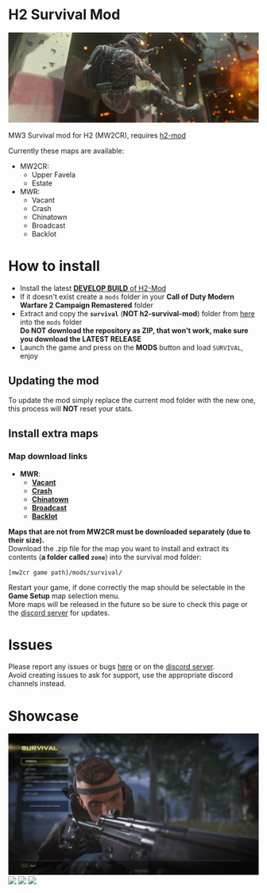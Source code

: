 # H2 Survival Mod
<p align="center">
  <img src="assets/github/banner.png?raw=true" />
</p>

MW3 Survival mod for H2 (MW2CR), requires [h2-mod](https://github.com/alicealys/h2-mod#download)

Currently these maps are available:

* MW2CR:
  * Upper Favela
  * Estate
* MWR:
  * Vacant
  * Crash
  * Chinatown
  * Broadcast
  * Backlot

# How to install
* Install the latest [**DEVELOP BUILD** of H2-Mod](https://github.com/alicealys/h2-mod#installation)
* If it doesn't exist create a `mods` folder in your **Call of Duty Modern Warfare 2 Campaign Remastered** folder
* Extract and copy the **`survival`** (**NOT h2-survival-mod**) folder from [here](https://github.com/alicealys/h2-survival-mod/releases) into the `mods` folder  
  __**Do NOT download the repository as ZIP, that won't work, make sure you download the LATEST RELEASE**__
* Launch the game and press on the **MODS** button and load `SURVIVAL`, enjoy

## Updating the mod
To update the mod simply replace the current mod folder with the new one, this process will **NOT** reset your stats.

## Install extra maps
### Map download links
 * **MWR**:
   * **[Vacant](https://cdn.alicent.cat/h2-mod/mp_vacant.zip)**
   * **[Crash](https://cdn.alicent.cat/h2-mod/mp_crash.zip)**
   * **[Chinatown](https://cdn.alicent.cat/h2-mod/mp_carentan.zip)**
   * **[Broadcast](https://cdn.alicent.cat/h2-mod/mp_broadcast.zip)**
   * **[Backlot](https://cdn.alicent.cat/h2-mod/mp_backlot.zip)**

**Maps that are not from MW2CR must be downloaded separately (due to their size).**  
Download the .zip file for the map you want to install and extract its contents (**a folder called `zone`**) into the survival mod folder:  
```
[mw2cr game path]/mods/survival/
``` 
Restart your game, if done correctly the map should be selectable in the **Game Setup** map selection menu.  
More maps will be released in the future so be sure to check this page or the [discord server](https://discord.gg/dpnRn2tKT9) for updates.  

# Issues
Please report any issues or bugs [here](https://github.com/alicealys/h2-survival-mod/issues) or on the [discord server](https://discord.gg/dpnRn2tKT9).  
Avoid creating issues to ask for support, use the appropriate discord channels instead.

# Showcase

<img src="assets/github/survival_main.png?raw=true" />
<img src="assets/github/survival_menu.png?raw=true" />
<img src="assets/github/survival_loadscreen.png?raw=true" />
<img src="assets/github/survival_ingame.png?raw=true" />
